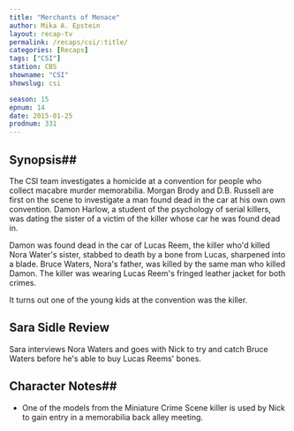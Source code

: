 ```yaml
---
title: "Merchants of Menace"
author: Mika A. Epstein
layout: recap-tv
permalink: /recaps/csi/:title/
categories: [Recaps]
tags: ["CSI"]
station: CBS
showname: "CSI"
showslug: csi

season: 15  
epnum: 14  
date: 2015-01-25
prodnum: 331  
---
```


## Synopsis## 

The CSI team investigates a homicide at a convention for people who collect macabre murder memorabilia. Morgan Brody and D.B. Russell are first on the scene to investigate a man found dead in the car at his own own convention. Damon Harlow, a student of the psychology of serial killers, was dating the sister of a victim of the killer whose car he was found dead in.

Damon was found dead in the car of Lucas Reem, the killer who'd killed Nora Water's sister, stabbed to death by a bone from Lucas, sharpened into a blade. Bruce Waters, Nora's father, was killed by the same man who killed Damon. The killer was wearing Lucas Reem's fringed leather jacket for both crimes.

It turns out one of the young kids at the convention was the killer.

## Sara Sidle Review
Sara interviews Nora Waters and goes with Nick to try and catch Bruce Waters before he's able to buy Lucas Reems' bones.

## Character Notes## 

* One of the models from the Miniature Crime Scene killer is used by Nick to gain entry in a memorabilia back alley meeting. 